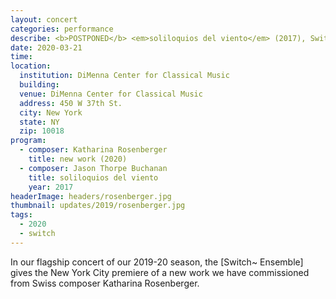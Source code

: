 ```yaml
---
layout: concert
categories: performance
describe: <b>POSTPONED</b> <em>soliloquios del viento</em> (2017), Switch~ Ensemble. Tech for Katharina Rosenberger's <em>Up Close</em> (2019).
date: 2020-03-21
time:
location:
  institution: DiMenna Center for Classical Music
  building:
  venue: DiMenna Center for Classical Music
  address: 450 W 37th St.
  city: New York
  state: NY
  zip: 10018
program:
  - composer: Katharina Rosenberger
    title: new work (2020)
  - composer: Jason Thorpe Buchanan
    title: soliloquios del viento
    year: 2017
headerImage: headers/rosenberger.jpg
thumbnail: updates/2019/rosenberger.jpg
tags:
  - 2020
  - switch
---
```


In our flagship concert of our 2019-20 season, the [Switch~ Ensemble] gives the New York City premiere of a new work we have commissioned from Swiss composer Katharina Rosenberger.
